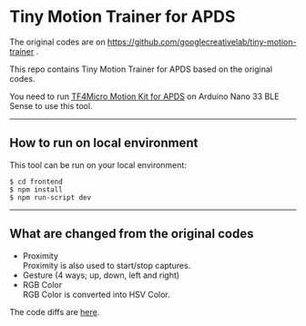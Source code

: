 # Tiny Motion Trainer for APDS

The original codes are on https://github.com/googlecreativelab/tiny-motion-trainer .

This repo contains Tiny Motion Trainer for APDS based on the original codes.

You need to run [TF4Micro Motion Kit for APDS](https://github.com/kuromusha/tf4micro-motion-kit-apds) on Arduino Nano 33 BLE Sense to use this tool.

---

## How to run on local environment

This tool can be run on your local environment:

```
$ cd frontend
$ npm install
$ npm run-script dev
```

---

## What are changed from the original codes

- Proximity  
Proximity is also used to start/stop captures.
- Gesture (4 ways; up, down, left and right)
- RGB Color  
RGB Color is converted into HSV Color.

The code diffs are [here](https://github.com/kuromusha/tiny-motion-trainer-apds/compare/6586e6249eea48a466ada46c42f5cc2fa73bf6a4..master).
